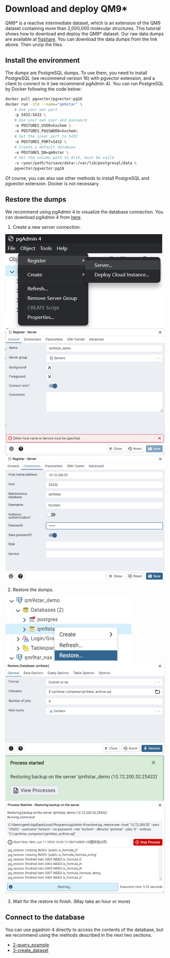 <!--
 * @Author: TMJ
 * @Date: 2024-04-29 16:14:07
 * @LastEditors: TMJ
 * @LastEditTime: 2024-06-17 16:53:58
 * @Description: 请填写简介
-->
# Download and deploy QM9*

QM9* is a reactive intermediate dataset, which is an extension of the QM9 dataset containing more than 2,000,000 molecular structures. This tutorial shows how to download and deploy the QM9* dataset. Our raw data dumps are available at [figshare](https://figshare.com/s/0197719193f72e70b31a). You can download the data dumps from the link above. Then unzip the files.

## Install the environment

The dumps are PostgreSQL dumps. To use them, you need to install PostgreSQL (we recommend version 16) with pgvector extension, and a client to connect to it (we recommend pgAdmin 4). You can run PostgreSQL by Docker following the code below:

```bash
docker pull pgvector/pgvector:pg16
docker run -itd --name="qm9star" \ 
    # Use your own port
    -p 5432:5432 \ 
    # Use your own user and password
    -e POSTGRES_USER=hxchem \ 
    -e POSTGRES_PASSWORD=hxchem\ 
    # Set the inner port to 5432
    -e POSTGRES_PORT=5432 \ 
    # Create a default database
    -e POSTGRES_DB=qm9star \ 
    # Set the volumn path to disk, must be vaild
    -v <your/path/to/save/data>:/var/lib/postgresql/data \ 
    pgvector/pgvector:pg16
```

Of course, you can also use other methods to install PostgreSQL and pgvector extension. Docker is not necessary.

## Restore the dumps

We recommend using pgAdmin 4 to visualize the database connection. You can download pgAdmin 4 from [here](https://www.pgadmin.org/download/).

1. Create a new server connection.
   
![img1](image/1-download_and_deploy_qm9star/PixPin_2024-06-17_15-54-46.png)
![img1](image/1-download_and_deploy_qm9star/PixPin_2024-06-17_15-57-58.png)
![img1](image/1-download_and_deploy_qm9star/PixPin_2024-06-17_16-00-17.png)

2. Restore the dumps.
   
![img1](image/1-download_and_deploy_qm9star/PixPin_2024-06-17_16-00-48.png)
![img1](image/1-download_and_deploy_qm9star/PixPin_2024-06-17_16-01-14.png)
![img1](image/1-download_and_deploy_qm9star/PixPin_2024-06-17_16-01-27.png)
![img1](image/1-download_and_deploy_qm9star/PixPin_2024-06-17_16-03-27.png)

3. Wait for the restore to finish. (May take an hour or more)
  
## Connect to the database

You can use pgadmin 4 directly to access the contents of the database, but we recommend using the methods described in the next two sections.

- [2-query_example](https://github.com/gentle1999/qm9star_query/blob/main/tutorial/2-query_example.ipynb)
- [3-create_dataset](https://github.com/gentle1999/qm9star_query/blob/main/tutorial/3-create_dataset.ipynb)